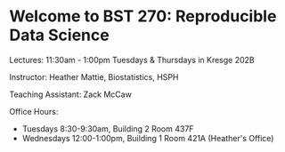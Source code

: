 # Welcome to BST 270: Reproducible Data Science

Lectures: 11:30am - 1:00pm Tuesdays & Thursdays in Kresge 202B

Instructor: Heather Mattie, Biostatistics, HSPH

Teaching Assistant: Zack McCaw

Office Hours: 
* Tuesdays 8:30-9:30am, Building 2 Room 437F
* Wednesdays 12:00-1:00pm, Building 1 Room 421A (Heather's Office)
